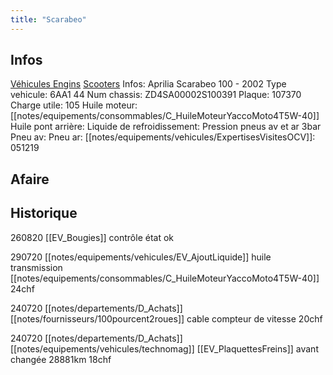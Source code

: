 ```yaml
---
title: "Scarabeo"
---
```


## Infos
[Véhicules Engins](notes/equipements/vehicules/L_VehiculesEngins.md) [Scooters](notes/equipements/vehicules/C_Scooters.md)
Infos: Aprilia Scarabeo 100 - 2002
Type vehicule: 6AA1 44
Num chassis: ZD4SA00002S100391
Plaque: 107370
Charge utile: 105
Huile moteur: [[notes/equipements/consommables/C_HuileMoteurYaccoMoto4T5W-40]]
Huile pont arrière:
Liquide de refroidissement:
Pression pneus av et ar 3bar
Pneu av:
Pneu ar:
[[notes/equipements/vehicules/ExpertisesVisitesOCV]]: 051219

## Afaire 

## Historique
260820 [[EV_Bougies]] contrôle état ok

290720 [[notes/equipements/vehicules/EV_AjoutLiquide]] huile transmission [[notes/equipements/consommables/C_HuileMoteurYaccoMoto4T5W-40]] 24chf

240720 [[notes/departements/D_Achats]] [[notes/fournisseurs/100pourcent2roues]] cable compteur de vitesse 20chf

240720 [[notes/departements/D_Achats]] [[notes/equipements/vehicules/technomag]] [[EV_PlaquettesFreins]] avant changée 28881km 18chf

